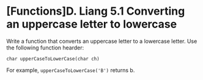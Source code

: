 # [Functions]D. Liang 5.1 Converting an uppercase letter to lowercase

Write a function that converts an uppercase letter to a lowercase letter. Use the following function hearder:

```
char upperCaseToLowerCase(char ch)
```

For example, `upperCaseToLowerCase('B')` returns b.